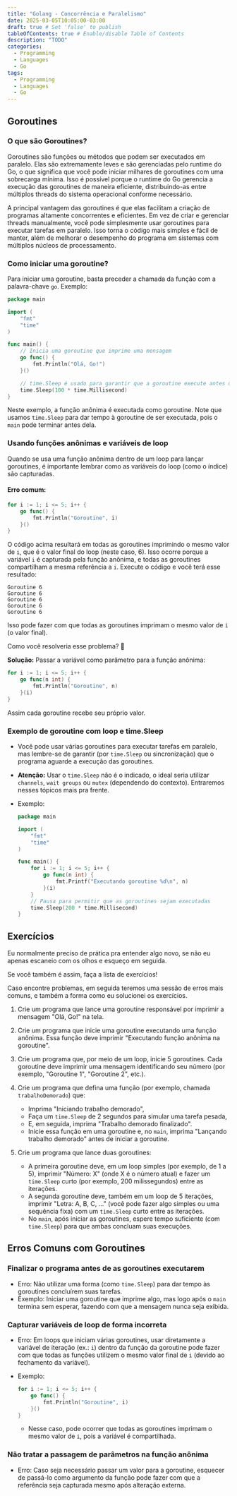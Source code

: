 ```yaml
---
title: "Golang - Concorrência e Paralelismo"
date: 2025-03-05T10:05:00-03:00
draft: true # Set 'false' to publish
tableOfContents: true # Enable/disable Table of Contents
description: "TODO"
categories:
  - Programming
  - Languages
  - Go
tags:
  - Programming
  - Languages
  - Go
---
```


## Goroutines

### O que são Goroutines?
Goroutines são funções ou métodos que podem ser executados em paralelo. 
Elas são extremamente leves e são gerenciadas pelo runtime do Go, o que significa que você pode iniciar milhares de goroutines com uma sobrecarga mínima. Isso é possível porque o runtime do Go gerencia a execução das goroutines de maneira eficiente, distribuindo-as entre múltiplos threads do sistema operacional conforme necessário.

A principal vantagem das goroutines é que elas facilitam a criação de programas altamente concorrentes e eficientes. Em vez de criar e gerenciar threads manualmente, você pode simplesmente usar goroutines para executar tarefas em paralelo. Isso torna o código mais simples e fácil de manter, além de melhorar o desempenho do programa em sistemas com múltiplos núcleos de processamento.

### Como iniciar uma goroutine?
Para iniciar uma goroutine, basta preceder a chamada da função com a palavra-chave `go`.
Exemplo:

  ```go
  package main

  import (
      "fmt"
      "time"
  )

  func main() {
      // Inicia uma goroutine que imprime uma mensagem
      go func() {
          fmt.Println("Olá, Go!")
      }()

      // time.Sleep é usado para garantir que a goroutine execute antes do programa encerrar
      time.Sleep(100 * time.Millisecond)
  }
  ```

Neste exemplo, a função anônima é executada como goroutine. Note que usamos `time.Sleep` para dar tempo à goroutine de ser executada, pois o `main` pode terminar antes dela.

### Usando funções anônimas e variáveis de loop
Quando se usa uma função anônima dentro de um loop para lançar goroutines, é importante lembrar como as variáveis do loop (como o índice) são capturadas.

#### Erro comum:

  ```go
  for i := 1; i <= 5; i++ {
      go func() {
          fmt.Println("Goroutine", i)
      }()
  }
  ```

O código acima resultará em todas as goroutines imprimindo o mesmo valor de `i`, que é o valor final do loop (neste caso, 6). Isso ocorre porque a variável `i` é capturada pela função anônima, e todas as goroutines compartilham a mesma referência a `i`.
Execute o código e você terá esse resultado:
```
Goroutine 6
Goroutine 6
Goroutine 6
Goroutine 6
Goroutine 6
```


Isso pode fazer com que todas as goroutines imprimam o mesmo valor de `i` (o valor final).

Como você resolveria esse problema? 🤔

**Solução:** Passar a variável como parâmetro para a função anônima:

  ```go
  for i := 1; i <= 5; i++ {
      go func(n int) {
          fmt.Println("Goroutine", n)
      }(i)
  }
  ```

Assim cada goroutine recebe seu próprio valor.

### Exemplo de goroutine com loop e time.Sleep
- Você pode usar várias goroutines para executar tarefas em paralelo, mas lembre-se de garantir (por `time.Sleep` ou sincronização) que o programa aguarde a execução das goroutines.
- **Atenção:** Usar o `time.Sleep` não é o indicado, o ideal seria utilizar `channels`, `wait groups` ou `mutex` (dependendo do contexto). Entraremos nesses tópicos mais pra frente.
- Exemplo:

  ```go
  package main

  import (
      "fmt"
      "time"
  )

  func main() {
      for i := 1; i <= 5; i++ {
          go func(n int) {
              fmt.Printf("Executando goroutine %d\n", n)
          }(i)
      }
      // Pausa para permitir que as goroutines sejam executadas
      time.Sleep(200 * time.Millisecond)
  }
  ```

## Exercícios

Eu normalmente preciso de prática pra entender algo novo, se não eu apenas escaneio com os olhos e esqueço em seguida.

Se você também é assim, faça a lista de exercícios!

Caso encontre problemas, em seguida teremos uma sessão de erros mais comuns, e também a forma como eu solucionei os exercícios.

1. Crie um programa que lance uma goroutine responsável por imprimir a mensagem "Olá, Go!" na tela.

2. Crie um programa que inicie uma goroutine executando uma função anônima.
  Essa função deve imprimir "Executando função anônima na goroutine".

3. Crie um programa que, por meio de um loop, inicie 5 goroutines.
  Cada goroutine deve imprimir uma mensagem identificando seu número (por exemplo, "Goroutine 1", "Goroutine 2", etc.).

4. Crie um programa que defina uma função (por exemplo, chamada `trabalhoDemorado`) que:
   - Imprima "Iniciando trabalho demorado",
   - Faça um `time.Sleep` de 2 segundos para simular uma tarefa pesada,
   - E, em seguida, imprima "Trabalho demorado finalizado".
   - Inicie essa função em uma goroutine e, no `main`, imprima "Lançando trabalho demorado" antes de iniciar a goroutine.
5. Crie um programa que lance duas goroutines:
   - A primeira goroutine deve, em um loop simples (por exemplo, de 1 a 5), imprimir "Número: X" (onde X é o número atual) e fazer um `time.Sleep` curto (por exemplo, 200 milissegundos) entre as iterações.
   - A segunda goroutine deve, também em um loop de 5 iterações, imprimir "Letra: A, B, C, ..." (você pode fazer algo simples ou uma sequência fixa) com um `time.Sleep` curto entre as iterações.
   - No `main`, após iniciar as goroutines, espere tempo suficiente (com `time.Sleep`) para que ambas concluam suas execuções.

## Erros Comuns com Goroutines

### Finalizar o programa antes de as goroutines executarem
- Erro: Não utilizar uma forma (como `time.Sleep`) para dar tempo às goroutines concluírem suas tarefas.
- Exemplo: Iniciar uma goroutine que imprime algo, mas logo após o `main` termina sem esperar, fazendo com que a mensagem nunca seja exibida.

### Capturar variáveis de loop de forma incorreta
- Erro: Em loops que iniciam várias goroutines, usar diretamente a variável de iteração (ex.: `i`) dentro da função da goroutine pode fazer com que todas as funções utilizem o mesmo valor final de `i` (devido ao fechamento da variável).
- Exemplo:

  ```go
  for i := 1; i <= 5; i++ {
      go func() {
          fmt.Println("Goroutine", i)
      }()
  }
  ```

  - Nesse caso, pode ocorrer que todas as goroutines imprimam o mesmo valor de `i`, pois a variável é compartilhada.

### Não tratar a passagem de parâmetros na função anônima
- Erro: Caso seja necessário passar um valor para a goroutine, esquecer de passá-lo como argumento da função pode fazer com que a referência seja capturada mesmo após alteração externa.
